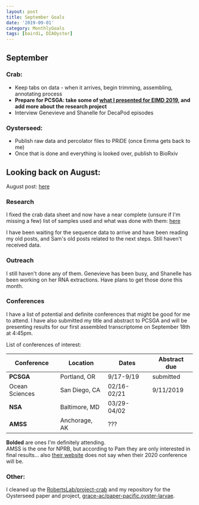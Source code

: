 ```yaml
---
layout: post
title: September Goals
date: '2019-09-01'
category: MonthlyGoals
tags: [bairdi, DIAOyster]
---
```

## September
### Crab:    
- Keep tabs on data - when it arrives, begin trimming, assembling, annotating process
- **Prepare for PCSGA: take some of [what I presented for EIMD 2019](https://docs.google.com/presentation/d/1f_oxwDb60UwgQko5ZUR7wPE4PleBjrn-dKp-cFzeUGU/edit#slide=id.g5ce25782cd_0_92), and add more about the research project**
- Interview Genevieve and Shanelle for DecaPod episodes

### Oysterseed:     
- Publish raw data and percolator files to PRiDE (once Emma gets back to me)     
- Once that is done and everything is looked over, publish to BioRxiv

## Looking back on August:
August post: [here](https://grace-ac.github.io)    
### **Research**
I fixed the crab data sheet and now have a near complete (unsure if I'm missing a few) list of samples used and what was done with them: [here](https://github.com/RobertsLab/project-crab/blob/master/analyses/master-qubit-sample.csv)  

I have been waiting for the sequence data to arrive and have been reading my old posts, and Sam's old posts related to the next steps. Still haven't received data.     

### **Outreach**
I still haven't done any of them. Genevieve has been busy, and Shanelle has been working on her RNA extractions. Have plans to get those done this month. 

### **Conferences**
I have a list of potential and definite conferences that might be good for me to attend. I have also submitted my title and abstract to PCSGA and will be presenting results for our first assembled transcriptome on September 18th at 4:45pm.

List of conferences of interest:    

| Conference     | Location      | Dates       | Abstract due |
|----------------|---------------|-------------|--------------|
| **PCSGA**      | Portland, OR  | 9/17-9/19   | submitted    |
| Ocean Sciences | San Diego, CA | 02/16-02/21 | 9/11/2019    |
| **NSA**        | Baltimore, MD | 03/29-04/02 |              |
| **AMSS**       | Anchorage, AK | ???         |              |

**Bolded** are ones I'm definitely attending.    
AMSS is the one for NPRB, but according to Pam they are only interested in final results... also [their website](https://www.alaskamarinescience.org) does not say when their 2020 conference will be. 

### **Other**: 
I cleaned up the [RobertsLab/project-crab](https://github.com/RobertsLab/project-crab) and my repository for the Oysterseed paper and project, [grace-ac/paper-pacific.oyster-larvae](https://github.com/grace-ac/paper-pacific.oyster-larvae). 
